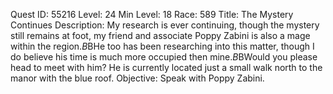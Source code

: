 Quest ID: 55216
Level: 24
Min Level: 18
Race: 589
Title: The Mystery Continues
Description: My research is ever continuing, though the mystery still remains at foot, my friend and associate Poppy Zabini is also a mage within the region.$B$BHe too has been researching into this matter, though I do believe his time is much more occupied then mine.$B$BWould you please head to meet with him? He is currently located just a small walk north to the manor with the blue roof.
Objective: Speak with Poppy Zabini.
